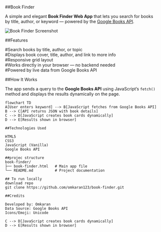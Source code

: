 ##Book Finder

A simple and elegant **Book Finder Web App** that lets you search for books by title, author, or keyword — powered by the [Google Books API](https://developers.google.com/books/).

![Book Finder Screenshot](https://via.placeholder.com/800x400?text=Book+Finder+Preview)

##Features

 #Search books by title, author, or topic  
 #Displays book cover, title, author, and link to more info  
 #Responsive grid layout  
 #Works directly in your browser — no backend needed  
#Powered by live data from Google Books API  

##How It Works

The app sends a query to the **Google Books API** using JavaScript’s `fetch()` method and displays the results dynamically on the page.

```mermaid
flowchart TD
A[User enters keyword] --> B[JavaScript fetches from Google Books API]
B --> C[API returns JSON with book details]
C --> D[JavaScript creates book cards dynamically]
D --> E[Results shown in browser]

##Technologies Used

HTML5
CSS3
JavaScript (Vanilla)
Google Books API

##projec structure
book-finder/
├── book-finder.html   # Main app file
└── README.md          # Project documentation

## To run locally
download repo
git clone https://github.com/omkaran123/book-finder.git

##Credits

Developed by: Omkaran
Data Source: Google Books API
Icons/Emoji: Unicode

C --> D[JavaScript creates book cards dynamically]
D --> E[Results shown in browser]
